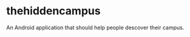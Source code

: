 thehiddencampus
===============

An Android application that should help people descover their campus.
